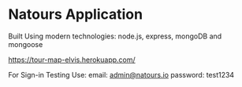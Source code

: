 # Natours Application

Built Using modern technologies: node.js, express, mongoDB and mongoose

https://tour-map-elvis.herokuapp.com/

For Sign-in Testing Use:
email: admin@natours.io
password: test1234
